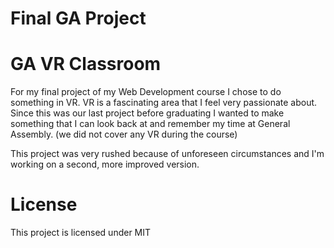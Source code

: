 # Final GA Project 
# GA VR Classroom

For my final project of my Web Development course I chose to do something in VR.
VR is a fascinating area that I feel very passionate about. 
Since this was our last project before graduating I wanted to make something that I can look back at and remember my time at General Assembly.
(we did not cover any VR during the course)

This project was very rushed because of unforeseen circumstances and I'm working on a second, more improved version.

# License 
This project is licensed under MIT
